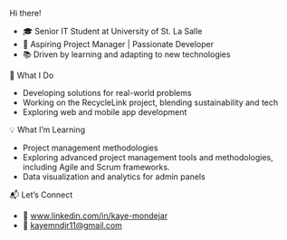 Hi there!
- 🎓 Senior IT Student at University of St. La Salle
- 🚀 Aspiring Project Manager | Passionate Developer
- 📚 Driven by learning and adapting to new technologies



🌟 What I Do
- Developing solutions for real-world problems
- Working on the RecycleLink project, blending sustainability and tech
- Exploring web and mobile app development



💡 What I’m Learning
- Project management methodologies
- Exploring advanced project management tools and methodologies, including Agile and Scrum frameworks.
- Data visualization and analytics for admin panels

📬 Let’s Connect
- 💼 www.linkedin.com/in/kaye-mondejar
- 📧 kayemndjr11@gmail.com
